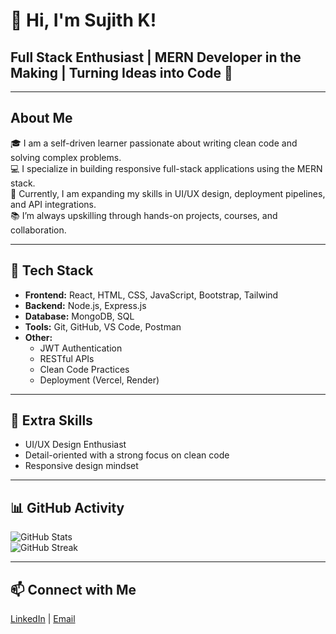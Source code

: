 # 👋 Hi, I'm Sujith K!

## Full Stack Enthusiast | MERN Developer in the Making | Turning Ideas into Code 🚀

---

## About Me
🎓 I am a self-driven learner passionate about writing clean code and solving complex problems.  
💻 I specialize in building responsive full-stack applications using the MERN stack.  
🚀 Currently, I am expanding my skills in UI/UX design, deployment pipelines, and API integrations.  
📚 I’m always upskilling through hands-on projects, courses, and collaboration.

---

## 💼 Tech Stack
- **Frontend:** React, HTML, CSS, JavaScript, Bootstrap, Tailwind 
- **Backend:** Node.js, Express.js  
- **Database:** MongoDB, SQL  
- **Tools:** Git, GitHub, VS Code, Postman  
- **Other:**  
  - JWT Authentication  
  - RESTful APIs  
  - Clean Code Practices  
  - Deployment (Vercel, Render)

---

## 🌟 Extra Skills
- UI/UX Design Enthusiast  
- Detail-oriented with a strong focus on clean code  
- Responsive design mindset

---

## 📊 GitHub Activity
![GitHub Stats](https://github-readme-stats.vercel.app/api?username=SujithKaruvanchery&show_icons=true&theme=radical)  
![GitHub Streak](https://github-readme-streak-stats.herokuapp.com/?user=SujithKaruvanchery&theme=radical)


---

## 📫 Connect with Me
[LinkedIn](https://www.linkedin.com/in/sujithkaruvanchery) | [Email](mailto:sujithkaruvanchery@gmail.com)
